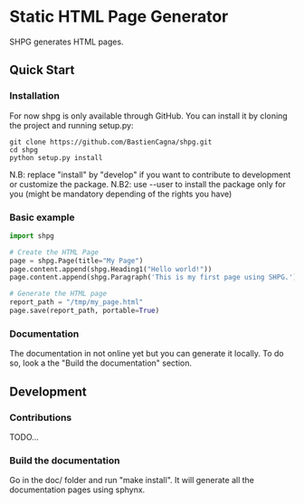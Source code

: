 # Static HTML Page Generator

SHPG generates HTML pages.

## Quick Start
### Installation
For now shpg is only available through GitHub. You can install it by cloning the project and running setup.py:
```shell
git clone https://github.com/BastienCagna/shpg.git
cd shpg
python setup.py install
```
N.B: replace "install" by "develop" if you want to contribute to development or customize the package.
N.B2: use --user to install the package only for you (might be mandatory depending of the rights you have)

### Basic example
```python
import shpg

# Create the HTML Page
page = shpg.Page(title="My Page")
page.content.append(shpg.Heading1("Hello world!"))
page.content.append(shpg.Paragraph('This is my first page using SHPG.'))

# Generate the HTML page
report_path = "/tmp/my_page.html"
page.save(report_path, portable=True)
```

### Documentation
The documentation in not online yet but you can generate it locally. To do so, look a the "Build the documentation" section.

## Development

### Contributions
TODO...

### Build the documentation
Go in the doc/ folder and run "make install". It will generate all the documentation pages using sphynx.
